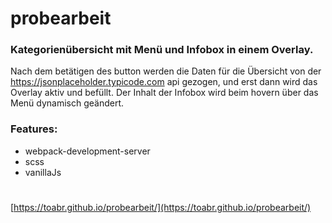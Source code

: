 # probearbeit

### Kategorienübersicht mit Menü und Infobox in einem Overlay.

Nach dem betätigen des button werden die Daten für die Übersicht von der https://jsonplaceholder.typicode.com api gezogen, und erst dann wird das Overlay aktiv und befüllt. Der Inhalt der Infobox wird beim hovern über das Menü dynamisch geändert.


### Features:

* webpack-development-server
* scss
* vanillaJs

#
[https://toabr.github.io/probearbeit/](https://toabr.github.io/probearbeit/)